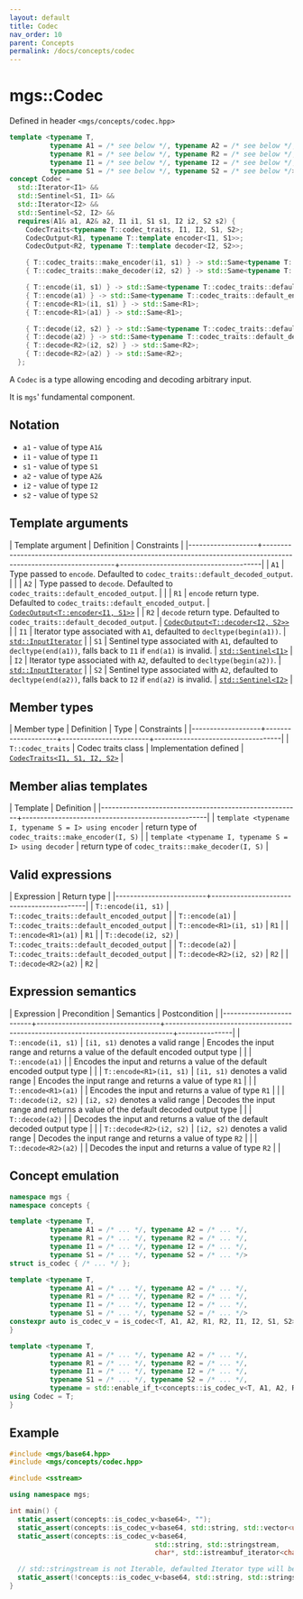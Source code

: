 ```yaml
---
layout: default
title: Codec
nav_order: 10
parent: Concepts
permalink: /docs/concepts/codec
---
```


# mgs::Codec

Defined in header `<mgs/concepts/codec.hpp>`

```cpp
template <typename T,
          typename A1 = /* see below */, typename A2 = /* see below */,
          typename R1 = /* see below */, typename R2 = /* see below */,
          typename I1 = /* see below */, typename I2 = /* see below */,
          typename S1 = /* see below */, typename S2 = /* see below */>
concept Codec =
  std::Iterator<I1> &&
  std::Sentinel<S1, I1> &&
  std::Iterator<I2> &&
  std::Sentinel<S2, I2> &&
  requires(A1& a1, A2& a2, I1 i1, S1 s1, I2 i2, S2 s2) {
    CodecTraits<typename T::codec_traits, I1, I2, S1, S2>;
    CodecOutput<R1, typename T::template encoder<I1, S1>>;
    CodecOutput<R2, typename T::template decoder<I2, S2>>;

    { T::codec_traits::make_encoder(i1, s1) } -> std::Same<typename T::template encoder<I1, S1>>;
    { T::codec_traits::make_decoder(i2, s2) } -> std::Same<typename T::template decoder<I2, S2>>;

    { T::encode(i1, s1) } -> std::Same<typename T::codec_traits::default_encoded_output>;
    { T::encode(a1) } -> std::Same<typename T::codec_traits::default_encoded_output>;
    { T::encode<R1>(i1, s1) } -> std::Same<R1>;
    { T::encode<R1>(a1) } -> std::Same<R1>;

    { T::decode(i2, s2) } -> std::Same<typename T::codec_traits::default_decoded_output>;
    { T::decode(a2) } -> std::Same<typename T::codec_traits::default_decoded_output>;
    { T::decode<R2>(i2, s2) } -> std::Same<R2>;
    { T::decode<R2>(a2) } -> std::Same<R2>;
  };
```

A `Codec` is a type allowing encoding and decoding arbitrary input.

It is `mgs`' fundamental component.

## Notation

* `a1` - value of type `A1&`
* `i1` - value of type `I1`
* `s1` - value of type `S1`
* `a2` - value of type `A2&`
* `i2` - value of type `I2`
* `s2` - value of type `S2`

## Template arguments

| Template argument | Definition                                                                                                        | Constraints                           |
|-------------------+-------------------------------------------------------------------------------------------------------------------+---------------------------------------|
| `A1`              | Type passed to `encode`. Defaulted to `codec_traits::default_decoded_output`.                                     |                                       |
| `A2`              | Type passed to `decode`. Defaulted to `codec_traits::default_encoded_output`.                                     |                                       |
| `R1`              | `encode` return type. Defaulted to `codec_traits::default_encoded_output`.                                        | [`CodecOutput<T::encoder<I1, S1>>`]() |
| `R2`              | `decode` return type. Defaulted to `codec_traits::default_decoded_output`.                                        | [`CodecOutput<T::decoder<I2, S2>>`]() |
| `I1`              | Iterator type associated with `A1`, defaulted to `decltype(begin(a1))`.                                           | [`std::InputIterator`]()              |
| `S1`              | Sentinel type associated with `A1`, defaulted to `decltype(end(a1))`, falls back to `I1` if `end(a1)` is invalid. | [`std::Sentinel<I1>`]()               |
| `I2`              | Iterator type associated with `A2`, defaulted to `decltype(begin(a2))`.                                           | [`std::InputIterator`]()              |
| `S2`              | Sentinel type associated with `A2`, defaulted to `decltype(end(a2))`, falls back to `I2` if `end(a2)` is invalid. | [`std::Sentinel<I2>`]()               |

## Member types

| Member type       | Definition         | Type                   | Constraints                       |
|-------------------+--------------------+------------------------+-----------------------------------|
| `T::codec_traits` | Codec traits class | Implementation defined | [`CodecTraits<I1, S1, I2, S2>`]() |

## Member alias templates

| Template                                              | Definition                                        |
|-------------------------------------------------------+---------------------------------------------------|
| `template <typename I, typename S = I> using encoder` | return type of `codec_traits::make_encoder(I, S)` |
| `template <typename I, typename S = I> using decoder` | return type of `codec_traits::make_decoder(I, S)` |

## Valid expressions

| Expression              | Return type                               |
|-------------------------+-------------------------------------------|
| `T::encode(i1, s1)`     | `T::codec_traits::default_encoded_output` |
| `T::encode(a1)`         | `T::codec_traits::default_encoded_output` |
| `T::encode<R1>(i1, s1)` | `R1`                                      |
| `T::encode<R1>(a1)`     | `R1`                                      |
| `T::decode(i2, s2)`     | `T::codec_traits::default_decoded_output` |
| `T::decode(a2)`         | `T::codec_traits::default_decoded_output` |
| `T::decode<R2>(i2, s2)` | `R2`                                      |
| `T::decode<R2>(a2)`     | `R2`                                      |

## Expression semantics

| Expression              | Precondition                     | Semantics                                                                      | Postcondition |
|-------------------------+----------------------------------+--------------------------------------------------------------------------------+---------------|
| `T::encode(i1, s1)`     | `[i1, s1)` denotes a valid range | Encodes the input range and returns a value of the default encoded output type |               |
| `T::encode(a1)`         |                                  | Encodes the input and returns a value of the default encoded output type       |               |
| `T::encode<R1>(i1, s1)` | `[i1, s1)` denotes a valid range | Encodes the input range and returns a value of type `R1`                       |               |
| `T::encode<R1>(a1)`     |                                  | Encodes the input and returns a value of type `R1`                             |               |
| `T::decode(i2, s2)`     | `[i2, s2)` denotes a valid range | Decodes the input range and returns a value of the default decoded output type |               |
| `T::decode(a2)`         |                                  | Decodes the input and returns a value of the default decoded output type       |               |
| `T::decode<R2>(i2, s2)` | `[i2, s2)` denotes a valid range | Decodes the input range and returns a value of type `R2`                       |               |
| `T::decode<R2>(a2)`     |                                  | Decodes the input and returns a value of type `R2`                             |               |

## Concept emulation

```cpp
namespace mgs {
namespace concepts {

template <typename T,
          typename A1 = /* ... */, typename A2 = /* ... */,
          typename R1 = /* ... */, typename R2 = /* ... */,
          typename I1 = /* ... */, typename I2 = /* ... */,
          typename S1 = /* ... */, typename S2 = /* ... */>
struct is_codec { /* ... */ };

template <typename T,
          typename A1 = /* ... */, typename A2 = /* ... */,
          typename R1 = /* ... */, typename R2 = /* ... */,
          typename I1 = /* ... */, typename I2 = /* ... */,
          typename S1 = /* ... */, typename S2 = /* ... */>
constexpr auto is_codec_v = is_codec<T, A1, A2, R1, R2, I1, I2, S1, S2>::value;
}

template <typename T,
          typename A1 = /* ... */, typename A2 = /* ... */,
          typename R1 = /* ... */, typename R2 = /* ... */,
          typename I1 = /* ... */, typename I2 = /* ... */,
          typename S1 = /* ... */, typename S2 = /* ... */,
          typename = std::enable_if_t<concepts::is_codec_v<T, A1, A2, R1, R2, I1, I2, S1, S2>>>
using Codec = T;
}
```

## Example

```cpp
#include <mgs/base64.hpp>
#include <mgs/concepts/codec.hpp>

#include <sstream>

using namespace mgs;

int main() {
  static_assert(concepts::is_codec_v<base64>, "");
  static_assert(concepts::is_codec_v<base64, std::string, std::vector<unsigned char>>, "");
  static_assert(concepts::is_codec_v<base64,
                                    std::string, std::stringstream,
                                    char*, std::istreambuf_iterator<char>>, "");

  // std::stringstream is not Iterable, defaulted Iterator type will be invalid
  static_assert(!concepts::is_codec_v<base64, std::string, std::stringstream, char*>, "");
}
```
